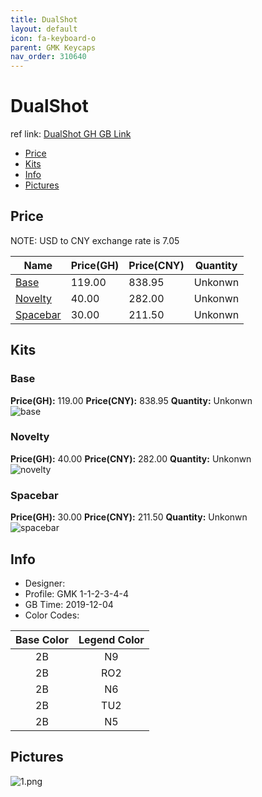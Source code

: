 ```yaml
---
title: DualShot 
layout: default
icon: fa-keyboard-o
parent: GMK Keycaps
nav_order: 310640
---
```


# DualShot 

ref link: [DualShot GH GB Link](https://geekhack.org/index.php?topic=103668.0)  

* [Price](#price)  
* [Kits](#kits)  
* [Info](#info)  
* [Pictures](#pictures)  


## Price  
NOTE: USD to CNY exchange rate is 7.05

| Name          | Price(GH)    |  Price(CNY) | Quantity |
| ------------- | ------------ |  ---------- | -------- |
|[Base](#base)|119.00|838.95|Unkonwn|
|[Novelty](#novelty)|40.00|282.00|Unkonwn|
|[Spacebar](#spacebar)|30.00|211.50|Unkonwn|


## Kits  
### Base  
**Price(GH):** 119.00    **Price(CNY):** 838.95    **Quantity:** Unkonwn  
<img src="{{ 'assets/images/gmk-keycaps/dualshot/kits_pics/base.png' | relative_url }}" alt="base" class="image featured">

### Novelty  
**Price(GH):** 40.00    **Price(CNY):** 282.00    **Quantity:** Unkonwn  
<img src="{{ 'assets/images/gmk-keycaps/dualshot/kits_pics/novelty.gif' | relative_url }}" alt="novelty" class="image featured">

### Spacebar  
**Price(GH):** 30.00    **Price(CNY):** 211.50    **Quantity:** Unkonwn  
<img src="{{ 'assets/images/gmk-keycaps/dualshot/kits_pics/spacebar.png' | relative_url }}" alt="spacebar" class="image featured">


## Info  
* Designer:   
* Profile: GMK 1-1-2-3-4-4  
* GB Time: 2019-12-04  
* Color Codes:  

|Base Color     | Legend Color
| :-------------: | :------------:
|2B|N9
|2B|RO2
|2B|N6
|2B|TU2
|2B|N5

## Pictures  
<img src="{{ 'assets/images/gmk-keycaps/dualshot/rendering_pics/1.png' | relative_url }}" alt="1.png" class="image featured">
